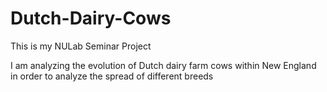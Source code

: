 # Dutch-Dairy-Cows
This is my NULab Seminar Project

I am analyzing the evolution of Dutch dairy farm cows within New England in order to analyze the spread of different breeds
